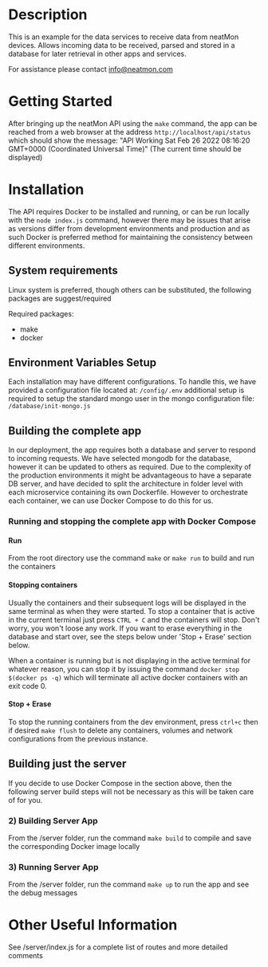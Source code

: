# Description
This is an example for the data services to receive data from neatMon devices.  Allows incoming data to be received, parsed and stored in a database for later retrieval in other apps and services.

For assistance please contact info@neatmon.com

# Getting Started
After bringing up the neatMon API using the `make` command, the app can be reached from a web browser at the address `http://localhost/api/status` which should show the message: "API Working Sat Feb 26 2022 08:16:20 GMT+0000 (Coordinated Universal Time)" (The current time should be displayed)

# Installation
The API requires Docker to be installed and running, or can be run locally with the `node index.js` command, however there may be issues that arise as versions differ from development environments and production and as such Docker is preferred method for maintaining the consistency between different environments.

## System requirements
Linux system is preferred, though others can be substituted, the following packages are suggest/required

Required packages:
* make
* docker

## Environment Variables Setup
Each installation may have different configurations.  To handle this, we have provided a configuration file located at: `/config/.env` additional setup is required to setup the standard mongo user in the mongo configuration file: `/database/init-mongo.js`  

## Building the complete app
In our deployment, the app requires both a database and server to respond to incoming requests.  We have selected mongodb for the database, however it can be updated to others as required.  Due to the complexity of the production environments it might be advantageous to have a separate DB server, and have decided to split the architecture in folder level with each microservice containing its own Dockerfile.  However to orchestrate each container, we can use Docker Compose to do this for us. 

### Running and stopping the complete app with Docker Compose
#### Run
From the root directory use the command `make` or `make run` to build and run the containers

#### Stopping containers
Usually the containers and their subsequent logs will be displayed in the same terminal as when they were started.  To stop a container that is active in the current terminal just press `CTRL + C` and the containers will stop.  Don't worry, you won't loose any work.  If you want to erase everything in the database and start over, see the steps below under 'Stop + Erase' section below.

When a container is running but is not displaying in the active terminal for whatever reason, you can stop it by issuing the command `docker stop $(docker ps -q)` which will terminate all active docker containers with an exit code 0.
#### Stop + Erase
To stop the running containers from the dev environment, press `ctrl+c` then if desired `make flush` to delete any containers, volumes and network configurations from the previous instance.

## Building just the server
If you decide to use Docker Compose in the section above, then the following server build steps will not be necessary as this will be taken care of for you.

### 2) Building Server App
From the /server folder, run the command `make build` to compile and save the corresponding Docker image locally

### 3) Running Server App
From the /server folder, run the command `make up` to run the app and see the debug messages

# Other Useful Information
See /server/index.js for a complete list of routes and more detailed comments
